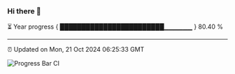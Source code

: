 ### Hi there 👋

⏳ Year progress { ████████████████████████▁▁▁▁▁▁ } 80.40 %

---

⏰ Updated on Mon, 21 Oct 2024 06:25:33 GMT

![Progress Bar CI](https://github.com/liununu/liununu/workflows/Progress%20Bar%20CI/badge.svg)
